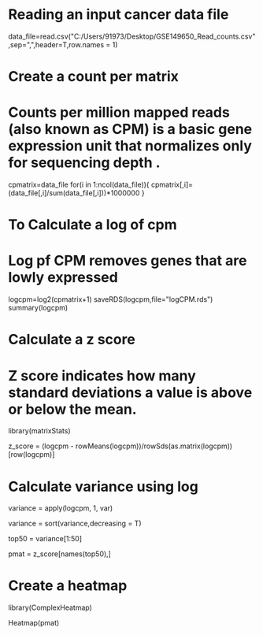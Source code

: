 # Reading an input cancer data file
data_file=read.csv("C:/Users/91973/Desktop/GSE149650_Read_counts.csv",sep=",",header=T,row.names = 1)

# Create a count per matrix
# Counts per million mapped reads (also known as CPM) is a basic gene expression unit that normalizes only for sequencing depth .

cpmatrix=data_file
for(i in 1:ncol(data_file)){
  cpmatrix[,i]=(data_file[,i]/sum(data_file[,i]))*1000000
}

# To Calculate a log of cpm
# Log pf CPM removes genes that are lowly expressed
logcpm=log2(cpmatrix+1)
saveRDS(logcpm,file="logCPM.rds")
summary(logcpm)

# Calculate a z score 
# Z score indicates how many standard deviations a value is above or below the mean.

library(matrixStats)

z_score = (logcpm - rowMeans(logcpm))/rowSds(as.matrix(logcpm))[row(logcpm)]

# Calculate variance using log 

variance = apply(logcpm, 1, var)

variance = sort(variance,decreasing = T)

top50 = variance[1:50]

pmat = z_score[names(top50),]

# Create a heatmap

library(ComplexHeatmap)

Heatmap(pmat)
